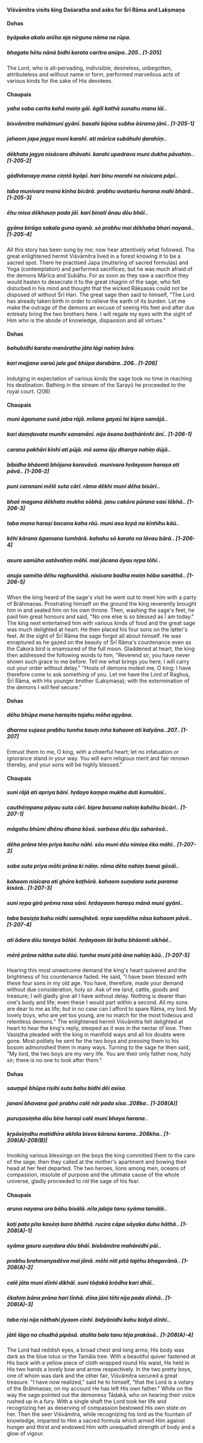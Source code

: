 #### Viśvāmitra visits king Daśaratha and asks for Śrī Rāma and Lakṣmaṇa

#### Dohas

##### byāpaka akala anīha aja nirguna nāma na rūpa.
##### bhagata hētu nānā bidhi karata caritra anūpa..205.. [1-205]

The Lord, who is all-pervading, indivisible, desireless, unbegotten, attributeless and without name or form, performed marvellous acts of various kinds for the sake of His devotees.

#### Chaupais

##### yaha saba carita kahā maiṃ gāī. āgili kathā sunahu mana lāī..
##### bisvāmitra mahāmuni gyānī. basahi bipina subha āśrama jānī.. [1-205-1]
##### jahaom japa jagya muni karahī. ati mārīca subāhuhi ḍarahīṃ..
##### dēkhata jagya nisācara dhāvahi. karahi upadrava muni dukha pāvahiṃ.. [1-205-2]
##### gādhitanaya mana ciṃtā byāpī. hari binu marahi na nisicara pāpī..
##### taba munivara mana kīnha bicārā. prabhu avatarēu harana mahi bhārā.. [1-205-3]
##### ēhu misa dēkhauṃ pada jāī. kari binatī ānau dōu bhāī..
##### gyāna birāga sakala guna ayanā. sō prabhu mai dēkhaba bhari nayanā.. [1-205-4]

All this story has been sung by me; now hear attentively what followed. The great enlightened hermit Viśvāmitra lived in a forest knowing it to be a sacred spot. There he practised Japa (muttering of sacred formulas) and Yoga (contemplation) and performed sacrifices; but he was much afraid of the demons Mārīca and Subāhu. For as soon as they saw a sacrifice they would hasten to desecrate it to the great chagrin of the sage, who felt disturbed in his mind and thought that the wicked Rākṣasas could not be disposed of without Śrī Hari. The great sage then said to himself, "The Lord has already taken birth in order to relieve the earth of its burden. Let me make the outrage of the demons an excuse of seeing His feet and after due entreaty bring the two brothers here. I will regale my eyes with the sight of Him who is the abode of knowledge, dispassion and all virtues."

#### Dohas

##### bahubidhi karata manōratha jāta lāgi nahiṃ bāra.
##### kari majjana saraū jala gaē bhūpa darabāra..206.. [1-206]

Indulging in expectation of various kinds the sage took no time in reaching his destination. Bathing in the stream of the Sarayū he proceeded to the royal court. (206)

#### Chaupais

##### muni āgamana sunā jaba rājā. milana gayaū lai bipra samājā..
##### kari daṃḍavata munihi sanamānī. nija āsana baiṭhārēnhi ānī.. [1-206-1]
##### carana pakhāri kīnhi ati pūjā. mō sama āju dhanya nahiṃ dūjā..
##### bibidha bhāomti bhōjana karavāvā. munivara hṛdayaom haraṣa ati pāvā.. [1-206-2]
##### puni caranani mēlē suta cārī. rāma dēkhi muni dēha bisārī..
##### bhaē magana dēkhata mukha sōbhā. janu cakōra pūrana sasi lōbhā.. [1-206-3]
##### taba mana haraṣi bacana kaha rāū. muni asa kṛpā na kīnhihu kāū..
##### kēhi kārana āgamana tumhārā. kahahu sō karata na lāvau bārā.. [1-206-4]
##### asura samūha satāvahiṃ mōhī. mai jācana āyau nṛpa tōhī..
##### anuja samēta dēhu raghunāthā. nisicara badha maiṃ hōba sanāthā.. [1-206-5]

When the king heard of the sage's visit he went out to meet him with a party of Brāhmaṇas. Prostrating himself on the ground the king reverently brought him in and seated him on his own throne. Then, washing the sage's feet, he paid him great honours and said, "No one else is so blessed as I am today." The king next entertained him with various kinds of food and the great sage was much delighted at heart. He then placed his four sons on the latter's feet. At the sight of Śrī Rāma the sage forgot all about himself. He was enraptured as he gazed on the beauty of Śrī Rāma's countenance even as the Cakora bird is enamoured of the full moon. Gladdened at heart, the king then addressed the following words to him, "Reverend sir, you have never shown such grace to me before. Tell me what brings you here; I will carry out your order without delay." "Hosts of demons molest me, O king; I have therefore come to ask something of you. Let me have the Lord of Raghus, Śrī Rāma, with His younger brother (Lakṣmaṇa); with the extermination of the demons I will feel secure."

#### Dohas

##### dēhu bhūpa mana haraṣita tajahu mōha agyāna.
##### dharma sujasa prabhu tumha kauṃ inha kahaom ati kalyāna..207.. [1-207]

Entrust them to me, O king, with a cheerful heart; let no infatuation or ignorance stand in your way. You will earn religious merit and fair renown thereby, and your sons will be highly blessed."

#### Chaupais

##### suni rājā ati apriya bānī. hṛdaya kaṃpa mukha duti kumulānī..
##### cauthēṃpana pāyau suta cārī. bipra bacana nahiṃ kahēhu bicārī.. [1-207-1]
##### māgahu bhūmi dhēnu dhana kōsā. sarbasa dēu āju saharōsā..
##### dēha prāna tēṃ priya kachu nāhī. sōu muni dēu nimiṣa ēka māhī.. [1-207-2]
##### saba suta priya mōhi prāna ki nāīṃ. rāma dēta nahiṃ banai gōsāī..
##### kahaom nisicara ati ghōra kaṭhōrā. kahaom suṃdara suta parama kisōrā.. [1-207-3]
##### suni nṛpa girā prēma rasa sānī. hṛdayaom haraṣa mānā muni gyānī..
##### taba basiṣṭa bahu nidhi samujhāvā. nṛpa saṃdēha nāsa kahaom pāvā.. [1-207-4]
##### ati ādara dōu tanaya bōlāē. hṛdayaom lāi bahu bhāomti sikhāē..
##### mērē prāna nātha suta dōū. tumha muni pitā āna nahiṃ kōū.. [1-207-5]

Hearing this most unwelcome demand the king's heart quivered and the brightness of his countenance faded. He said, "I have been blessed with these four sons in my old age. You have, therefore, made your demand without due consideration, holy sir. Ask of me land, cattle, goods and treasure; I will gladly give all I have without delay. Nothing is dearer than one's body and life; even these I would part within a second. All my sons are dear to me as life; but in no case can I afford to spare Rāma, my lord. My lovely boys, who are yet too young, are no match for the most hideous and relentless demons." The enlightened hermit Viśvāmitra felt delighted at heart to hear the king's reply, steeped as it was in the nectar of love. Then Vasiṣṭha pleaded with the king in manifold ways and all his doubts were gone. Most politely he sent for the two boys and pressing them to his bosom admonished them in many ways. Turning to the sage he then said, "My lord, the two boys are my very life. You are their only father now, holy sir; there is no one to look after them."

#### Dohas

##### sauṃpē bhūpa riṣihi suta bahu bidhi dēi asīsa.
##### jananī bhavana gaē prabhu calē nāi pada sīsa..208ka.. [1-208(A)]
##### puruṣasiṃha dōu bīra haraṣi calē muni bhaya harana..
##### kṛpāsiṃdhu matidhīra akhila bisva kārana karana..208kha.. [1-208(A)-208(B)]

Invoking various blessings on the boys the king committed them to the care of the sage; then they called at the mother's apartment and bowing their head at her feet departed. The two heroes, lions among men, oceans of compassion, resolute of purpose and the ultimate cause of the whole universe, gladly proceeded to rid the sage of his fear.

#### Chaupais

##### aruna nayana ura bāhu bisālā. nīla jalaja tanu syāma tamālā..
##### kaṭi paṭa pīta kasēṃ bara bhāthā. rucira cāpa sāyaka duhu hāthā.. [1-208(A)-1]
##### syāma gaura suṃdara dōu bhāī. bisbāmitra mahānidhi pāī..
##### prabhu brahmanyadēva mai jānā. mōhi niti pitā tajēhu bhagavānā.. [1-208(A)-2]
##### calē jāta muni dīnhi dikhāī. suni tāḍakā krōdha kari dhāī..
##### ēkahiṃ bāna prāna hari līnhā. dīna jāni tēhi nija pada dīnhā.. [1-208(A)-3]
##### taba riṣi nija nāthahi jiyaom cīnhī. bidyānidhi kahu bidyā dīnhī..
##### jātē lāga na chudhā pipāsā. atulita bala tanu tēja prakāsā.. [1-208(A)-4]

The Lord had reddish eyes, a broad chest and long arms; His body was dark as the blue lotus or the Tamāla tree. With a beautiful quiver fastened at His back with a yellow piece of cloth wrapped round His waist, He held in His two hands a lovely bow and arrow respectively. In the two pretty boys, one of whom was dark and the other fair, Viśvāmitra secured a great treasure. "I have now realized," said he to himself, "that the Lord is a votary of the Brāhmaṇas; on my account He has left His own father." While on the way the sage pointed out the demoness Tāḍakā, who on hearing their voice rushed up in a fury. With a single shaft the Lord took her life and recognizing her as deserving of compassion bestowed His own state on her. Then the seer Viśvāmitra, while recognizing his lord as the fountain of knowledge, imparted to Him a sacred formula which armed Him against hunger and thirst and endowed Him with unequalled strength of body and a glow of vigour.
